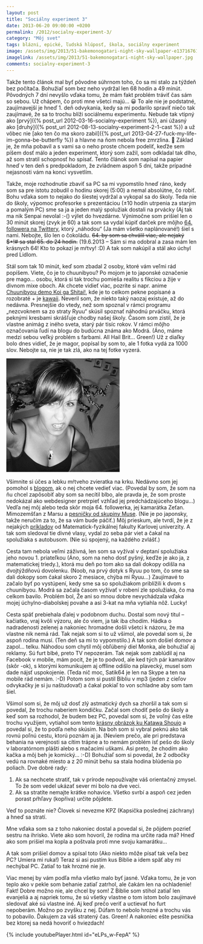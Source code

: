 ```yaml
---
layout: post
title: "Sociálny experiment 3"
date: 2013-06-20 09:00:00 +0200
permalink: /2012/socialny-experiment-3/
category: "Môj svet"
tags: blázni, epické, ľudská hlúposť, škola, sociálny experiment
image: /assets/img/2013/51-bakemonogatari-night-sky-wallpaper-e1371676192779-300x300.jpg
imagelink: /assets/img/2013/51-bakemonogatari-night-sky-wallpaper.jpg
comments: socialny-experiment-3
---
```

Takže tento článok mal byť pôvodne súhrnom toho, čo sa mi stalo za týždeň bez počítača. Bohužiaľ som bez neho vydržal len 68 hodín a 49 minút. Pôvodných 7 dní nevyšlo vďaka tomu, že mám fakt problém tráviť čas sám so sebou. Už chápem, čo proti mne všetci majú… 😀 To ale nie je podstatné, zaujímavejší je hneď 1. deň odvykania, kedy sa mi podarilo spraviť niečo tak zaujímavé, že sa to trochu blíži sociálnemu experimentu. Nebude tak vtipný ako [prvý]({% post_url 2012-03-16-socialny-experiment %}), ani úžasný ako [druhý]({% post_url 2012-08-13-socialny-experiment-2-1-cast %}) a už vôbec nie [ako ten čo ma skoro zabil]({% post_url 2013-04-27-fuck-my-life-im-gonna-be-butterfly %}) a hlavne na ňom nebola free zmrzlina. 🙁 Základ je, že mňa pobavil a s vami sa o neho proste chcem podeliť, keďže sem píšem dosť málo a jeden experiment, ktorý som zažil, som odkladal tak dlho, až som stratil schopnosť ho spísať. Tento článok som napísal na papier hneď v ten deň s predpokladom, že zvládnem aspoň 5 dní, takže prípadné nejasnosti vám na konci vysvetlím.

Takže, moje rozhodnutie zbaviť sa PC sa mi vypomstilo hneď ráno, kedy som sa pre istotu zobudil o hodinu skorej (5:00) a nemal absolútne, čo robiť. Bohu vďaka som to nejako do šiestej vydržal a vykopal sa do školy. Teda nie do školy, výpomoc profesorke s prezentáciou (±10 hodín utrpenia za starým a pomalým PC) sme sa ja a jeden malý spolužiak dostali na prvácky (Aj tak ma nik Senpai nevolal :-() výlet do hvezdárne. Výnimočne som prišiel len o 30 minút skorej (zvyk je 60) a tak som sa vydal kúpiť darček pre môjho [64. followera na Twittery](https://twitter.com/KaliSedilekova), ktorý „náhodou“ (Ja mám všetko naplánované!) šiel s nami. Nebojte, šlo len o čokoládu. <del>64. by som sa chválil viac, ale nejaký $*!# sa stal 65. do 24 hodín.</del> (19.6.2013 – Sám si ma odobral a zasa mám len krásnych 64! Kto to pokazí je mŕtvy! :D) A tak som nakúpil a stál ako úchyl pred Lidlom.

Stál som tak 10 minút, keď som zbadal 2 osoby, ktoré vám veľmi rád popíšem. Viete, čo je to chuunibyou? Po mojom je to japonské označenie pre mago… osobu, ktorá si tak trochu pomieša realitu s fikciou a žije v divnom mixe oboch. Ak chcete vidieť viac, pozrite si napr. anime [Chuunibyou demo Koi ga Shitai!](http://anidb.net/perl-bin/animedb.pl?show=anime&aid=8883), kde je to celkom pekne popísané a rozobraté + je [kawaii](/assets/img/2013/tumblr_mcdespFv2a1rr1sl5o1_r1_500.gif). Neveril som, že niekto taký naozaj existuje, až do nedávna. Presnejšie do vtedy, než som spoznal v rámci programu „nezcvoknem sa zo straty Ryuu“ skúsil spoznať náhodnú prváčku, ktorá peknými kresbami skrášľuje chodby našej školy. Časom som zistil, že je vlastne animág z iného sveta, starý pár tisíc rokov. V rámci môjho označovania ľudí na blogu do budúcna známa ako Modrá. (Áno, máme medzi sebou veľký problém s farbami. All Hail Brit… Green!) Už z diaľky bolo dnes vidieť, že je magor, popísal by som to, ale 1 fotka vydá za 1000 slov. Nebojte sa, nie je tak zlá, ako na tej fotke vyzerá.

[![Lulu](/assets/img/2013/976678_615339008478226_1267641679_o-300x300.jpg)](/assets/img/2013/976678_615339008478226_1267641679_o.jpg)

Všimnite si účes a lebku mŕtveho zvieratka na krku. Nedávno som jej pomohol s [blogom](http://www.modry-animag.eu/), ak o nej chcete vedieť viac. (Povedal by som, že som na ňu chcel zapôsobiť aby som sa necítil blbo, ale pravda je, že som proste nedokázal ako webdesigner pretrpieť vzhľad jej predchádzajúceho blogu…) Vedľa nej môj alebo teda skôr moja 64. followerka, jej kamarátka Zeťan. Mimozemšťan z Marsu a [pesničky od skupiny Muse](https://www.youtube.com/watch?v=BxGQ5qdW6mU). (Nie je po japonsky, takže neručím za to, že sa vám bude páčiť.) Môj prieskum, ale tvrdí, že je z nejakých [príkladov](http://pikomat.mff.cuni.cz/archiv/rocnik24/zad1.html) od Matematick-fyzikálnej fakulty Karlovej univerzity. A tak som sledoval tie divné vlasy, vydal zo seba pár viet a čakal na spolužiaka s autobusom. (Nie sú spojený, na každého zvlášť.)

Cesta tam nebola veľmi záživná, len som sa vyžíval v deptaní spolužiaka jeho novou 1. priateľkou (Áno, som na neho dosť pyšný, keďže je ako ja, z matematickej triedy.), ktorá mu deň po tom ako sa dali dokopy odišla na dvojtýždňovú dovolenku. (Noob, na prvý dotyk s Ryuu po tom, čo sme sa dali dokopy som čakal skoro 2 mesiace, chýba mi Ryuu…) Zaujímavé to začalo byť po vystúpení, kedy sme sa so spolužiakom priblížili k dvom s chuunibyou. Modrá sa začala časom vyžívať v robení zle spolužiaka, čo ma celkom bavilo. Problém bol, Že ani so mnou dobre nevychádzala vďaka mojej úchylno-diabolskej povahe a asi 3-kat na mňa vytiahla nôž. Lucky!

Cesta späť prebiehala ďalej v podobnom duchu. Dostal som nový titul – kačiatko, vraj kvôli výzoru, ale čo viem, ja tak iba chodím. Hádka o nadradenosti zelenej a nakoniec hromadne došli všetci k názoru, že ma vlastne nik nemá rád. Tak nejak som si to už všimol, ale povedal som si, že aspoň rodina musí. (Ten deň sa mi to vypomstilo.) A tak som došiel domov a zapol… telku. Náhodou som chytil môj obľúbený diel Monka, ale bohužiaľ aj reklamy. Sú furt blbé, preto TV nepozerám. Tak nejak som zablúdil aj na Facebook v mobile, mám pocit, že je to podvod, ale ked tých pár kamarátov (skôr -ok),  s ktorými komunikujem aj offline odišlo na plavecký, musel som dade nájsť uspokojenie. (Teda nič moc, Satik64 je len na Skype a ten na mobile rád nemám. :-D) Potom som si pustil Bibliu v mp3 (jeden z cieľov odvykačky je si ju naštudovať) a čakal pokiaľ to von schladne aby som tam šiel.

Všimol som si, že môj už dosť zlý astmatický dych sa zhoršil a tak som si povedal, že trochu naberiem kondičku. Začal som chodiť pešo do školy a keď som sa rozhodol, že budem bez PC, povedal som si, že voľný čas ešte trochu využijem, vytiahol som tento [krásny obrázok ku Katawa Shoujo](/assets/img/2013/juokse-villi-lapsi.png) a povedal si, že to podľa neho skúsim. Na boh som si vybral peknú ako tak rovnú poľnú cestu, ktorú poznám aj ja. (Neviem prečo, ale pri predstava behania na verejnosti sa cítim trápne a to nemám problém ísť pešo do školy v laboratórnom plášti alebo s mačacími uškami. Asi preto, že chodím ako kačka a môj beh je komický… :-D)  Bohužiaľ som si povedal, že 2 odbočky vedú na rovnaké miesto a z 20 minút behu sa stala hodina blúdenia po poliach. Dve dobré rady:

1. Ak sa nechcete stratiť, tak v prírode nepoužívajte váš orientačný zmysel. To že som vedel ukázať sever mi bolo na dve veci.
2. Ak sa stratíte nemajte krátke nohavice. Všetko svrbí a aspoň cez jeden porast pŕhľavy (kopřiva) určite pôjdete.

Veď to poznáte nie? Človek si nevezme KPZ (Kapsička poslednej záchrany) a hneď sa stratí.

Mne vďaka som sa z toho nakoniec dostal a povedal si, že pôjdem pozrieť sestru na ihrisko. Viete ako som hovoril, že rodina ma určite rada má? Hneď ako som prišiel ma kopla a poštvala proti mne svoju kamarátku…

A tak som prišiel domov a spísal toto (Ako niekto môže písať tak veľa bez PC? Umiera mi ruka!) Teraz si asi pustím kus Biblie a idem späť aby mi nechýbal PC. Zatiaľ to tak hrozné nie je.

Viac menej by vám podľa mňa všetko malo byť jasné. Vďaka tomu, že je von teplo ako v pekle som behanie zatiaľ zatrhol, ale čakám len na ochladenie! Fakt! Dobre možno nie, ale chcel by som! Z Biblie som stihol zatiaľ len evanjeliá a aj napriek tomu, že sú všetky vlastne o tom istom bolo zaujímavé sledovať aké sú vlastne iné. Aj keď prečo veriť a uctievať ho furt nepoberám. Možno po zvyšku z nej. Dúfam to nebolo hrozné a trochu vás to pobavilo. Ďakujem za váš stratený čas. Green! A nakoniec ešte pesnička bez ktorej sa nedá hovoriť o hviezdach!

{% include youtubePlayer.html id="eLPs_w-FepA" %}
